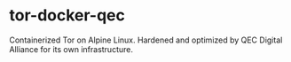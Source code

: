 # tor-docker-qec
Containerized Tor on Alpine Linux. Hardened and optimized by QEC Digital Alliance for its own infrastructure.
